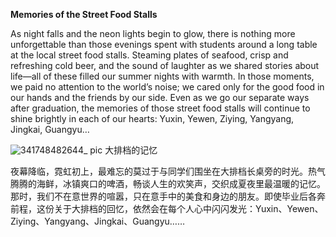 **Memories of the Street Food Stalls**

As night falls and the neon lights begin to glow, there is nothing more unforgettable than those evenings spent with students around a long table at the local street food stalls. Steaming plates of seafood, crisp and refreshing cold beer, and the sound of laughter as we shared stories about life—all of these filled our summer nights with warmth. In those moments, we paid no attention to the world’s noise; we cared only for the good food in our hands and the friends by our side. Even as we go our separate ways after graduation, the memories of those street food stalls will continue to shine brightly in each of our hearts: Yuxin, Yewen, Ziying, Yangyang, Jingkai, Guangyu…


![341748482644_ pic](https://github.com/user-attachments/assets/a4c2ebfe-0f93-441e-989c-4a0da8a81ddd)
大排档的记忆

夜幕降临，霓虹初上，最难忘的莫过于与同学们围坐在大排档长桌旁的时光。热气腾腾的海鲜，冰镇爽口的啤酒，畅谈人生的欢笑声，交织成夏夜里最温暖的记忆。那时，我们不在意世界的喧嚣，只在意手中的美食和身边的朋友。即使毕业后各奔前程，这份关于大排档的回忆，依然会在每个人心中闪闪发光：Yuxin、Yewen、Ziying、Yangyang、Jingkai、Guangyu……
